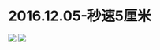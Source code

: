 # 2016.12.05-秒速5厘米
![](https://bilicoverimg.github.io/2016/2016.12.05-b站新海诚作品展播季：《秒速五厘米》.png)
![](https://bilicover2016.github.io/2016.12.05.jpg)